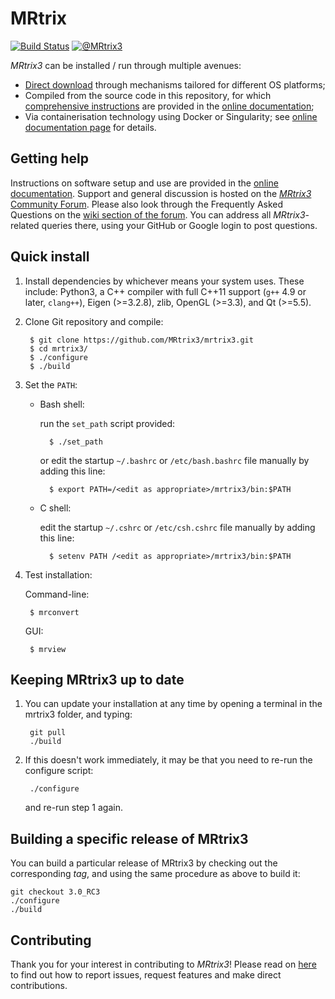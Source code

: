 # MRtrix

[![Build Status](https://github.com/MRtrix3/mrtrix3/workflows/checks/badge.svg)](https://github.com/MRtrix3/mrtrix3/actions)
[![@MRtrix3](http://img.shields.io/twitter/follow/MRtrix3.svg?style=social)](https://twitter.com/MRtrix3)

*MRtrix3* can be installed / run through multiple avenues:
- [Direct download](https://www.mrtrix.org/download/) through mechanisms tailored for different OS platforms;
- Compiled from the source code in this repository, for which [comprehensive instructions](https://mrtrix.readthedocs.io/en/latest/installation/build_from_source.html) are provided in the [online documentation](https://mrtrix.readthedocs.io/en/);
- Via containerisation technology using Docker or Singularity; see [online documentation page](https://mrtrix.readthedocs.org/en/latest/installation/using_containers.html) for details.

## Getting help

Instructions on software setup and use are provided in the [online documentation](https://mrtrix.readthedocs.org).
Support and general discussion is hosted on the [*MRtrix3* Community Forum](http://community.mrtrix.org/).
Please also look through the Frequently Asked Questions on the [wiki section of the forum](http://community.mrtrix.org/c/wiki).
You can address all *MRtrix3*-related queries there, using your GitHub or Google login to post questions.

## Quick install

1. Install dependencies by whichever means your system uses. 
   These include: Python3, a C++ compiler with full C++11 support (`g++` 4.9 or later, `clang++`), 
   Eigen (>=3.2.8), zlib, OpenGL (>=3.3), and Qt (>=5.5).

2. Clone Git repository and compile:

        $ git clone https://github.com/MRtrix3/mrtrix3.git
        $ cd mrtrix3/
        $ ./configure
        $ ./build

3. Set the `PATH`:

    * Bash shell:

      run the `set_path` script provided:

            $ ./set_path

      or edit the startup `~/.bashrc` or `/etc/bash.bashrc` file manually by adding this line:

            $ export PATH=/<edit as appropriate>/mrtrix3/bin:$PATH

    * C shell:

      edit the startup `~/.cshrc` or `/etc/csh.cshrc` file manually by adding this line:

            $ setenv PATH /<edit as appropriate>/mrtrix3/bin:$PATH

4. Test installation:

    Command-line:

        $ mrconvert

    GUI:

        $ mrview

## Keeping MRtrix3 up to date

1. You can update your installation at any time by opening a terminal in the mrtrix3 folder, and typing:

        git pull
        ./build

2. If this doesn't work immediately, it may be that you need to re-run the configure script:

        ./configure

    and re-run step 1 again.

## Building a specific release of MRtrix3

You can build a particular release of MRtrix3 by checking out the corresponding _tag_, and using the same procedure as above to build it:

    git checkout 3.0_RC3
    ./configure
    ./build
    
## Contributing

Thank you for your interest in contributing to *MRtrix3*! Please read on [here](CONTRIBUTING.md) to find out how to report issues, request features and make direct contributions. 
